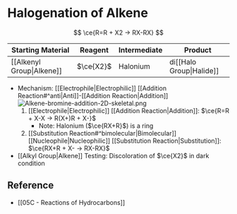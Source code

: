 # Halogenation of Alkene

$$
\ce{R=R + X2 -> RX-RX}
$$

| Starting Material | Reagent | Intermediate | Product |
| ---- | ---- | ---- | ---- |
| [[Alkenyl Group\|Alkene]] | $\ce{X2}$ | Halonium | di[[Halo Group\|Halide]] |

- Mechanism: [[Electrophile|Electrophilic]] [[Addition Reaction#^anti|Anti]]-[[Addition Reaction|Addition]]  
  ![Alkene-bromine-addition-2D-skeletal.png](https://upload.wikimedia.org/wikipedia/commons/3/33/Alkene-bromine-addition-2D-skeletal.png)  
	1. [[Electrophile|Electrophilic]] [[Addition Reaction|Addition]]: $\ce{R=R + X-X -> R(X+)R + X-}$  
		- Note: Halonium ($\ce{RX+R}$) is a ring  
	2. [[Substitution Reaction#^bimolecular|Bimolecular]] [[Nucleophile|Nucleophilic]] [[Substitution Reaction|Substitution]]: $\ce{RX+R + X- -> RX-RX}$
- [[Alkyl Group|Alkene]] Testing: Discoloration of $\ce{X2}$ in dark condition

## Reference

- [[05C - Reactions of Hydrocarbons]]
